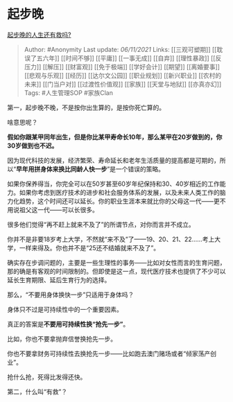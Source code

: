 # 起步晚
[起步晚的人生还有救吗?](https://www.zhihu.com/question/494488406/answer/2209243485)

> Author: #Anonymity 
Last update: *06/11/2021* 
Links: [[三观可塑期]] [[耽误了五六年]] [[时间不够]] [[平庸]] [[一事无成]] [[自弃]] [[理性暴政]] [[反压力]] [[解压]] [[财富观]] [[免于极端]] [[学好会计]] [[期望]] [[离婚要事]] [[悲观与乐观]] [[经历]] [[达尔文公园]] [[职业规划]] [[新兴职业]] [[农村的未来]] [[门当户对]] [[过渡性价值观]] [[家族]] [[天堂与地狱]] [[亦真亦幻]]
Tags: #人生管理SOP  #家族Clan 
  

第一，起步晚不晚，不是按你出生算的，是按你死亡算的。

啥意思呢？

**假如你跟某甲同年出生，但是你比某甲寿命长10年，那么某甲在20岁做到的，你30岁做到也不迟。**

因为现代科技的发展，经济繁荣、寿命延长和老年生活质量的提高都是可期的，所以“**早年用拼身体来换比同龄人快一步**”是一个错误的策略。

如果你保养得当，你完全可以在50岁甚至60岁年纪保持和30、40岁相近的工作能力。如果你考虑到医疗技术的进步和社会服务体系的发展，以及未来人类工作的脑力化趋势，这个时间还可以延长。你的职业生涯本来就比你的父母这一代——更不用说祖父这一代——可以长很多。

很多他们觉得“再不赶上就来不及了”的所谓节点，对你而言并不成立。

你并不是非要18岁考上大学，不然就“来不及”了——19、20、21、22……考上大学，一样来得及。你也并不是“25还不结婚就来不及了”。

确实存在步调问题的，主要是一些生理性的事务——比如对女性而言的生育问题，那的确是有客观的时间限制的。但即使是这一点，现代医疗技术也提供了不少可以延长生育期限、延后生育行为的选择。

那么，“不要用身体换快一步”只适用于身体吗？

身体只不过是可持续性中的一个重要因素。

真正的答案是**不要用可持续性换“抢先一步”**。

比如，你也不要拿抛弃信誉换抢先一步。

你也不要拿财务可持续性去换抢先一步——比如跑去澳门赌场或者“倾家荡产创业”。

抢什么抢，死得比发得还快。

  

第二，什么叫“有救”？